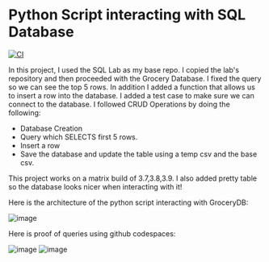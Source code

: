 # Python Script interacting with SQL Database

[![CI](https://github.com/nogibjj/kh509_miniproject5/actions/workflows/cicd.yml/badge.svg)](https://github.com/nogibjj/kh509_miniproject5/actions/workflows/cicd.yml)

In this project, I used the SQL Lab as my base repo. I copied the lab's repository and then proceeded with the Grocery Database. I fixed the query so we can see the top 5 rows. In addition I added a function that allows us to insert a row into the database. I added a test case to make sure we can connect to the database. I followed CRUD Operations by doing the following: 

- Database Creation
- Query which SELECTS first 5 rows.
- Insert a row
- Save the database and update the table using a temp csv and the base csv.

This project works on a matrix build of 3.7,3.8,3.9. I also added pretty table so the database looks nicer when interacting with it!

Here is the architecture of the python script interacting with GroceryDB:

![image](https://github.com/nogibjj/kh509_miniproject5/assets/143521756/96079900-44e3-40a8-baca-fad5135b920b)


Here is proof of queries using github codespaces:

![image](https://github.com/nogibjj/kh509_miniproject5/assets/143521756/4d80ce28-1ca5-4a0d-8142-b42bb29d7aad)
![image](https://github.com/nogibjj/kh509_miniproject5/assets/143521756/ae647d82-e5b6-4b74-8d92-0d351a9fb766)




